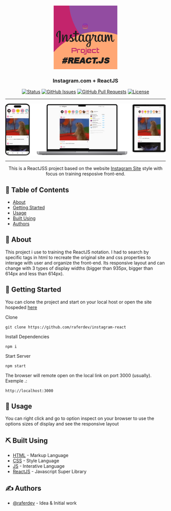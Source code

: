 <p align="center">
  <a href="https://instagram-react-psi-six.vercel.app/">
 <img width=200px height=200px src="./redme.png" alt="Project logo"></a>
</p>

<h3 align="center">Instagram.com + ReactJS</h3>

<div align="center">

[![Status](https://img.shields.io/badge/status-closed-red.svg)]()
[![GitHub Issues](https://img.shields.io/github/issues/raferdev/instagram-react.svg)](https://github.com//raferdev/instagram-react/issues)
[![GitHub Pull Requests](https://img.shields.io/github/issues-pr/raferdev/instagram-react.svg)](https://github.com/raferdev/instagram-react/pulls)
[![License](https://img.shields.io/badge/license-MIT-blue.svg)](/LICENSE)

</div>

---

<img src="./readme-responsive.png">

---
<p align="center"> This is a ReactJSS project based on the website <a href="https://www.instagram.com/">Instagram Site</a> style with focus on training resposive front-end.
</p>

## 📝 Table of Contents

- [About](#about)
- [Getting Started](#getting_started)
- [Usage](#usage)
- [Built Using](#built_using)
- [Authors](#authors)

## 🧐 About <a name = "about"></a>

This project i use to training the ReactJS notation. I had to search by specific tags in html to recreate the original site and css properties to interage with user and organize the front-end. Its responsive layout and can change with 3 types of display widths (bigger than 935px, bigger than 614px and less than 614px).

## 🏁 Getting Started <a name = "getting_started"></a>

You can clone the project and start on your local host or open the site hospeded <a href="https://instagram-react-psi-six.vercel.app/">here</a>

Clone

 ```
 git clone https://github.com/raferdev/instagram-react
 ```
Install Dependencies


```
npm i
```
Start Server
```
npm start
```
The browser will remote open on the local link on port 3000 (usually). Exemple .:
```
http://localhost:3000
```

## 🎈 Usage <a name="usage"></a>

You can right click and go to option inspect on your browser to use the options sizes of display and see the responsive layout

## ⛏️ Built Using <a name = "built_using"></a>

- [HTML](https://developer.mozilla.org/pt-BR/docs/Web/HTML) - Markup Language
- [CSS](https://developer.mozilla.org/pt-BR/docs/Web/CSS) - Style Language
- [JS](https://developer.mozilla.org/pt-BR/docs/Web/javascript) - Interative Language
- [ReactJS](https://pt-br.reactjs.org/) - Javascript Super Library

## ✍️ Authors <a name = "authors"></a>

- [@raferdev](https://github.com/raferdev) - Idea & Initial work
